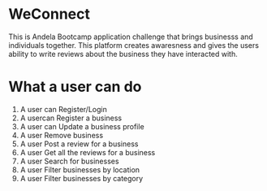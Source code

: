 
# WeConnect

This is Andela Bootcamp  application challenge that brings businesss and individuals together.
This platform creates awaresness and gives the users ability to write reviews about the business they have interacted with.

# What a user can do
1. A user can Register/Login
2. A usercan Register a business
3. A user can Update a business profile
4. A user Remove business
5. A user Post a review for a business
6. A user Get all the reviews for a business
7. A user Search for businesses
8. A user Filter businesses by location    
9. A user Filter businesses by category
